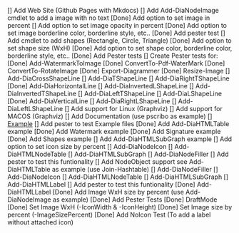 [] Add Web Site (Github Pages with Mkdocs)
[] Add Add-DiaNodeImage cmdlet to add a image with no text
    [Done] Add option to set image in percent
    [] Add option to set image opacity in percent
    [Done] Add option to set image borderline color, borderline style, etc..
    [Done] Add pester test
[] Add cmdlet to add shapes (Rectangle, Circle, Triangle)
    [Done] Add option to set shape size (WxH)
    [Done] Add option to set shape color, borderline color, borderline style, etc..
    [Done] Add Pester tests
[] Create Pester tests for:
    [Done] Add-WatermarkToImage
    [Done] ConvertTo-Pdf-WaterMark
    [Done] ConvertTo-RotateImage
    [Done] Export-Diagrammer
    [Done] Resize-Image
    [] Add-DiaCrossShapeLine
    [] Add-DiaTShapeLine
    [] Add-DiaRightTShapeLine
    [Done] Add-DiaHorizontalLine
    [] Add-DiaInvertedLShapeLine
    [] Add-DiaInvertedTShapeLine
    [] Add-DiaLeftTShapeLine
    [] Add-DiaLShapeLine
    [Done] Add-DiaVerticalLine
    [] Add-DiaRightLShapeLine
    [] Add-DiaLeftLShapeLine
[] Add support for Linux (Graphviz)
[] Add support for MACOS (Graphviz)
[] Add Documentation (use pscribo as example)
    [] [Example](https://github.com/iainbrighton/PScribo/blob/dev/Examples/Example01.ps1)
        [] Add pester to test Example files
    [Done] Add Add-DiaHTMLTable example
    [Done] Add Watermark example
    [Done] Add Signature example
    [Done] Add Shapes example
    [] Add Add-DiaHTMLSubGraph example
[] Add option to set icon size by percent
    [] Add-DiaNodeIcon
    [] Add-DiaHTMLNodeTable
    [] Add-DiaHTMLSubGraph
    [] Add-DiaNodeFiller
    [] Add pester to test this funtionality
[] Add NodeObject support see Add-DiaHTMLTable as example (use Join-Hashtable)
    [] Add-DiaNodeFiller
    [] Add-DiaNodeIcon
    [] Add-DiaHTMLNodeTable
    [] Add-DiaHTMLSubGraph
    [] Add-DiaHTMLLabel
    [] Add pester to test this funtionality
[Done] Add-DiaHTMLLabel
    [Done] Add Image WxH size by percent (use Add-DiaNodeImage as example)
    [Done] Add Pester Tests
        [Done] DraftMode
        [Done] Set Image WxH (-IconWidth & -IconHeight)
        [Done] Set Image size by percent (-ImageSizePercent)
        [Done] Add NoIcon Test (To add a label without attached icon)